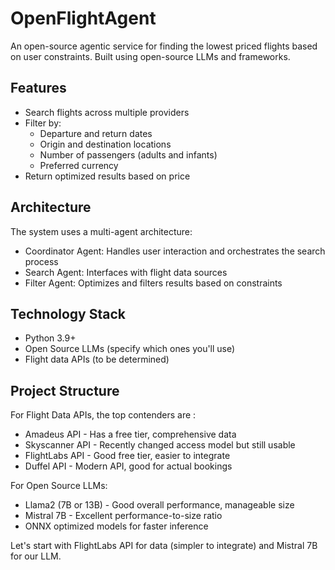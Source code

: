 # OpenFlightAgent

An open-source agentic service for finding the lowest priced flights based on user constraints. Built using open-source LLMs and frameworks.

## Features

- Search flights across multiple providers
- Filter by:
  - Departure and return dates
  - Origin and destination locations
  - Number of passengers (adults and infants)
  - Preferred currency
- Return optimized results based on price

## Architecture

The system uses a multi-agent architecture:
- Coordinator Agent: Handles user interaction and orchestrates the search process
- Search Agent: Interfaces with flight data sources
- Filter Agent: Optimizes and filters results based on constraints

## Technology Stack

- Python 3.9+
- Open Source LLMs (specify which ones you'll use)
- Flight data APIs (to be determined)

## Project Structure

For Flight Data APIs, the top contenders are :

- Amadeus API - Has a free tier, comprehensive data
- Skyscanner API - Recently changed access model but still usable
- FlightLabs API - Good free tier, easier to integrate
- Duffel API - Modern API, good for actual bookings

For Open Source LLMs:

- Llama2 (7B or 13B) - Good overall performance, manageable size
- Mistral 7B - Excellent performance-to-size ratio
- ONNX optimized models for faster inference

Let's start with FlightLabs API for data (simpler to integrate) and Mistral 7B for our LLM.

